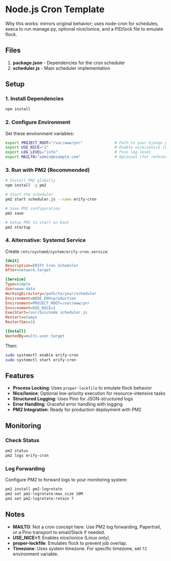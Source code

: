 # Node.js Cron Template

Why this works: mirrors original behavior; uses node-cron for schedules, execa to run manage.py, optional nice/ionice, and a PID/lock file to emulate flock.

## Files

1. **package.json** - Dependencies for the cron scheduler
2. **scheduler.js** - Main scheduler implementation

## Setup

### 1. Install Dependencies

```bash
npm install
```

### 2. Configure Environment

Set these environment variables:

```bash
export PROJECT_ROOT="/var/www/ynr"              # Path to your Django project
export USE_NICE="1"                             # Enable nice/ionice (Linux only)
export LOG_LEVEL="info"                         # Pino log level
export MAILTO="admin@example.com"               # Optional (for reference)
```

### 3. Run with PM2 (Recommended)

```bash
# Install PM2 globally
npm install -g pm2

# Start the scheduler
pm2 start scheduler.js --name erify-cron

# Save PM2 configuration
pm2 save

# Setup PM2 to start on boot
pm2 startup
```

### 4. Alternative: Systemd Service

Create `/etc/systemd/system/erify-cron.service`:

```ini
[Unit]
Description=ERIFY Cron Scheduler
After=network.target

[Service]
Type=simple
User=www-data
WorkingDirectory=/path/to/your/scheduler
Environment=NODE_ENV=production
Environment=PROJECT_ROOT=/var/www/ynr
Environment=USE_NICE=1
ExecStart=/usr/bin/node scheduler.js
Restart=always
RestartSec=10

[Install]
WantedBy=multi-user.target
```

Then:

```bash
sudo systemctl enable erify-cron
sudo systemctl start erify-cron
```

## Features

- **Process Locking**: Uses `proper-lockfile` to emulate flock behavior
- **Nice/Ionice**: Optional low-priority execution for resource-intensive tasks
- **Structured Logging**: Uses Pino for JSON-structured logs
- **Error Handling**: Graceful error handling with logging
- **PM2 Integration**: Ready for production deployment with PM2

## Monitoring

### Check Status

```bash
pm2 status
pm2 logs erify-cron
```

### Log Forwarding

Configure PM2 to forward logs to your monitoring system:

```bash
pm2 install pm2-logrotate
pm2 set pm2-logrotate:max_size 10M
pm2 set pm2-logrotate:retain 7
```

## Notes

- **MAILTO**: Not a cron concept here. Use PM2 log forwarding, Papertrail, or a Pino transport to email/Slack if needed.
- **USE_NICE=1**: Enables nice/ionice (Linux only).
- **proper-lockfile**: Emulates flock to prevent job overlap.
- **Timezone**: Uses system timezone. For specific timezone, set `TZ` environment variable.